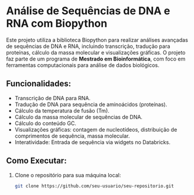 # Análise de Sequências de DNA e RNA com Biopython

Este projeto utiliza a biblioteca Biopython para realizar análises avançadas de sequências de DNA e RNA, incluindo transcrição, tradução para proteínas, cálculo da massa molecular e visualizações gráficas. O projeto faz parte de um programa de **Mestrado em Bioinformática**, com foco em ferramentas computacionais para análise de dados biológicos.

## Funcionalidades:
- Transcrição de DNA para RNA.
- Tradução de DNA para sequência de aminoácidos (proteínas).
- Cálculo da temperatura de fusão (Tm).
- Cálculo da massa molecular de sequências de DNA.
- Cálculo do conteúdo GC.
- Visualizações gráficas: contagem de nucleotídeos, distribuição de comprimentos de sequência, massa molecular.
- Interatividade: Entrada de sequência via widgets no Databricks.

## Como Executar:
1. Clone o repositório para sua máquina local:
   ```bash
   git clone https://github.com/seu-usuario/seu-repositorio.git
